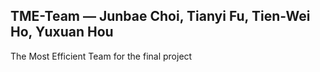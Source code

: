 ## TME-Team — Junbae Choi, Tianyi Fu, Tien-Wei Ho, Yuxuan Hou
The Most Efficient Team for the final project
